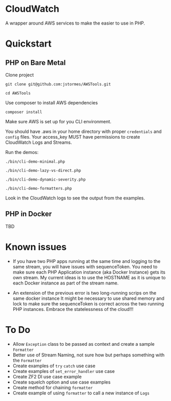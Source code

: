 # CloudWatch
A wrapper around AWS services to make the easier to use in PHP.

# Quickstart

## PHP on Bare Metal

Clone project 

`git clone git@github.com:jstormes/AWSTools.git`

`cd AWSTools`

Use composer to install AWS dependencies

`composer install`

Make sure AWS is set up for you CLI environment.

You should have .aws in your home directory with proper
`credentials` and `config` files.  Your access_key MUST 
have permissions to create CloudWatch Logs and Streams.

Run the demos:

`./bin/cli-demo-minimal.php`

`./bin/cli-demo-lazy-vs-direct.php`

`./bin/cli-demo-dynamic-severity.php`

`./bin/cli-demo-formatters.php`

Look in the CloudWatch logs to see the output from the examples.

## PHP in Docker

TBD

# Known issues

* If you have two PHP apps running at the same time and logging to the same stream, you will have issues
  with sequenceToken.  You need to make sure each PHP Application instance (aka Docker Instance)
  gets its own stream.  My current ideas is to use the HOSTNAME as it is unique to each Docker
  instance as part of the stream name.
  
* An extension of the previous error is two long-running scrips on the same docker instance
  It might be necessary to use shared memory and lock to make sure the sequenceToken is correct
  across the two running PHP instances.  Embrace the statelessness of the cloud!!!

# To Do

* Allow `Exception` class to be passed as context and create a sample `Formatter`
* Better use of Stream Naming, not sure how but perhaps something with the `Formatter`
* Create examples of `try` `catch` use case
* Create examples of `set_error_handler` use case
* Create ZF2 DI use case example
* Create squelch option and use case examples
* Create method for chaining `formatter`
* Create example of using `formatter` to call a new instance of `Logs`
